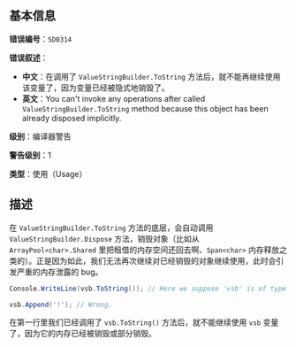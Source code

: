 ## 基本信息

**错误编号**：`SD0314`

**错误叙述**：

* **中文**：在调用了 `ValueStringBuilder.ToString` 方法后，就不能再继续使用该变量了，因为变量已经被隐式地销毁了。
* **英文**：You can't invoke any operations after called `ValueStringBuilder.ToString` method because this object has been already disposed implicitly.

**级别**：编译器警告

**警告级别**：1

**类型**：使用（Usage）

## 描述

在 `ValueStringBuilder.ToString` 方法的底层，会自动调用 `ValueStringBuilder.Dispose` 方法，销毁对象（比如从 `ArrayPool<char>.Shared` 里把租借的内存空间还回去啊、`Span<char>` 内存释放之类的）。正是因为如此，我们无法再次继续对已经销毁的对象继续使用，此时会引发严重的内存泄露的 bug。

```csharp
Console.WriteLine(vsb.ToString()); // Here we suppose 'vsb' is of type 'ValueStringBuilder'.

vsb.Append('!'); // Wrong.
```

在第一行里我们已经调用了 `vsb.ToString()` 方法后，就不能继续使用 `vsb` 变量了，因为它的内存已经被销毁或部分销毁。


